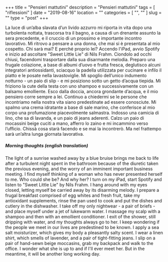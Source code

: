 +++
title = "Pensieri mattutini"
description = "Pensieri mattutini"
tags = [ "riflessioni" ]
date = "2019-08-16"
location = ""
categories = [
  "",
  ""
]
slug = ""
type = "post"
+++

La luce di un’alba slavata d’un livido azzurro mi riporta in vita dopo una turbolenta nottata, trascorsa tra il bagno, a causa di un drenante assunto la sera precedente, e il cruccio di un prossimo e importante incontro lavorativo. Mi ritrovo a pensare a una donna, che mai si è presentata al mio cospetto. Chi sarà mai? E perché proprio lei? Accendo l'iPad, avvio Spotify e inizio ad ascoltare "Sweet Little Lie" di Nils Frahm. Ciondolo ad occhi chiusi, facendomi trasportare dalla sua disarmante melodia. Preparo una frugale colazione, a base di albumi d’uovo e frutta fresca, deglutisco alcuni integratori antiossidanti, sciacquo la padella utilizzata per cucinare e infilo il piatto e le posate nella lavastoviglie. Mi spoglio dell’unico indumento notturno - un paio di slip - e mi posiziono sotto un getto d’acqua tiepida. Mi friziono la cute della testa con uno shampoo e successivamente con un balsamo emolliente. Esco dalla doccia, ancora grondante d’acqua, e il mio pensiero corre sempre a lei. Continuo a chiedermi se le persone che incontriamo nella nostra vita siano predestinate ad essere conosciute. Mi spalmo una crema idratante a base di sale marino, che conferisce al mio corpo una profumazione piacevolmente salmastra. Indosso una camicia di lino, che sa di lavanda, e un paio di jeans aderenti. Calzo un paio di mocassini beige cuciti a mano, afferro lo zaino e mi incammino verso l’ufficio. Chissà cosa starà facendo e se mai la incontrerò. Ma nel frattempo sarà un’altra lunga giornata lavorativa. 

##### Morning thoughts (english translation)

The light of a sunrise washed away by a blue bruise brings me back to life after a turbulent night spent in the bathroom because of the diuretic taken the previous evening, and the worry of an imminent important business meeting. I find myself thinking of a woman who has never presented herself to me. Who could she be? And why her? I turn on my iPad, start Spotify and listen to "Sweet Little Lie" by Nils Frahm. I hang around with my eyes closed, letting myself be carried away by its disarming melody. I prepare a frugal breakfast comprised of egg whites and fresh fruit, take my antioxidant supplements, rinse the pan used to cook and put the dishes and cutlery in the dishwasher. I take off my only nightwear - a pair of briefs - and place myself under a jet of lukewarm water. I massage my scalp with a shampoo and then with an emollient conditioner. I exit of the shower, still dripping with water, and my thoughts always go to her. I keep wondering if the people we meet in our lives are predestined to be known. I apply a sea salt moisturizer, which gives my body a pleasantly salty scent. I wear a linen shirt, which smells of lavender, and a pair of tight-fitting jeans. I slip on a pair of hand-sewn beige moccasins, grab my backpack and walk to the office. I wonder what she is up to and if I'll ever meet her. But in the meantime, it will be another long working day.
